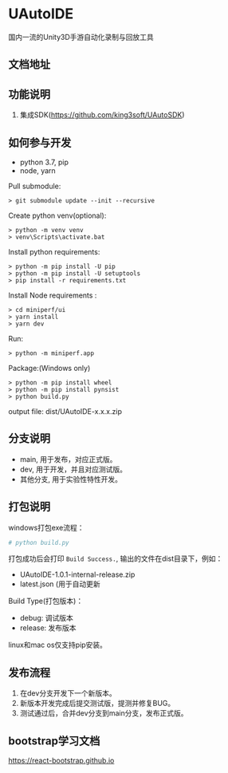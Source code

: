 # UAutoIDE

国内一流的Unity3D手游自动化录制与回放工具

## 文档地址

## 功能说明

1. 集成SDK(https://github.com/king3soft/UAutoSDK)

## 如何参与开发

* python 3.7, pip
* node, yarn

Pull submodule:

```
> git submodule update --init --recursive
```

Create python venv(optional):

```
> python -m venv venv
> venv\Scripts\activate.bat
```

Install python requirements:

```
> python -m pip install -U pip
> python -m pip install -U setuptools
> pip install -r requirements.txt
```

Install Node requirements :

```
> cd miniperf/ui
> yarn install
> yarn dev
```

Run:
```
> python -m miniperf.app
```

Package:(Windows only)

```
> python -m pip install wheel
> python -m pip install pynsist
> python build.py
```

output file: dist/UAutoIDE-x.x.x.zip


## 分支说明

* main, 用于发布，对应正式版。
* dev, 用于开发，并且对应测试版。
* 其他分支, 用于实验性特性开发。


## 打包说明

windows打包exe流程：
```python
# python build.py
```
打包成功后会打印 `Build Success.`, 输出的文件在dist目录下，例如：
* UAutoIDE-1.0.1-internal-release.zip
* latest.json (用于自动更新


Build Type(打包版本)：
* debug: 调试版本
* release: 发布版本


linux和mac os仅支持pip安装。

## 发布流程

1. 在dev分支开发下一个新版本。
2. 新版本开发完成后提交测试版，提测并修复BUG。
3. 测试通过后，合并dev分支到main分支，发布正式版。 

## bootstrap学习文档

https://react-bootstrap.github.io
